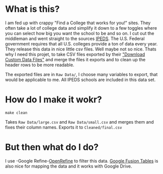 # What is this?

I am fed up with crappy "Find a College that works for you!" sites. They often take a lot of college data and simplify it down to a few toggles where you can
select how big you want the school to be and so on. I cut out the middleman and went straight to the sources [IPEDS](http://nces.ed.gov/ipeds/). The U.S.
Federal government requires that all U.S. colleges provide a ton of data every year. They release this data in nice little csv files. Well maybe not so nice.
Thats why I need this projet, to take CSV files exported by their ["Download Custom Data Files"](http://nces.ed.gov/ipeds/datacenter/InstitutionByName.aspx)
and merge the files it exports and to clean up the header rows to be more readable.

The exported files are in `Raw Data/`, I choose many variables to export, that would be applicable to me. All IPEDS schools are included in this data set.

# How do I make it wokr?

`make clean`

Takes `Raw Data/large.csv` and `Raw Data/small.csv` and merges them and fixes their column names. Exports it to `Cleaned/final.csv`

# But then what do I do?

I use -Google Refine-[OpenRefine](http://openrefine.org/) to filter this data. [Google Fusion Tables](http://www.google.com/drive/start/apps.html#fusiontables)
is also nice for mapping the data and it works with Google Drive.
